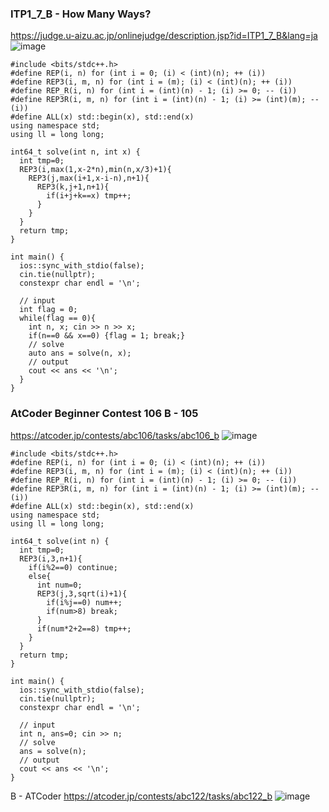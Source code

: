 ### ITP1_7_B - How Many Ways?
https://judge.u-aizu.ac.jp/onlinejudge/description.jsp?id=ITP1_7_B&lang=ja
![image](https://user-images.githubusercontent.com/46245101/110252448-d3e32e80-7fc8-11eb-9985-cff987901a58.png)

```
#include <bits/stdc++.h>
#define REP(i, n) for (int i = 0; (i) < (int)(n); ++ (i))
#define REP3(i, m, n) for (int i = (m); (i) < (int)(n); ++ (i))
#define REP_R(i, n) for (int i = (int)(n) - 1; (i) >= 0; -- (i))
#define REP3R(i, m, n) for (int i = (int)(n) - 1; (i) >= (int)(m); -- (i))
#define ALL(x) std::begin(x), std::end(x)
using namespace std;
using ll = long long;

int64_t solve(int n, int x) {
  int tmp=0;
  REP3(i,max(1,x-2*n),min(n,x/3)+1){
    REP3(j,max(i+1,x-i-n),n+1){
      REP3(k,j+1,n+1){
        if(i+j+k==x) tmp++;
      }
    }
  }
  return tmp;
}

int main() {
  ios::sync_with_stdio(false);
  cin.tie(nullptr);
  constexpr char endl = '\n';

  // input
  int flag = 0;
  while(flag == 0){
    int n, x; cin >> n >> x;
    if(n==0 && x==0) {flag = 1; break;}
    // solve
    auto ans = solve(n, x);
    // output
    cout << ans << '\n';
  }
}

```
### AtCoder Beginner Contest 106 B - 105
https://atcoder.jp/contests/abc106/tasks/abc106_b
![image](https://user-images.githubusercontent.com/46245101/110253255-a8624300-7fcc-11eb-8fd6-ecd57109c9d4.png)

```
#include <bits/stdc++.h>
#define REP(i, n) for (int i = 0; (i) < (int)(n); ++ (i))
#define REP3(i, m, n) for (int i = (m); (i) < (int)(n); ++ (i))
#define REP_R(i, n) for (int i = (int)(n) - 1; (i) >= 0; -- (i))
#define REP3R(i, m, n) for (int i = (int)(n) - 1; (i) >= (int)(m); -- (i))
#define ALL(x) std::begin(x), std::end(x)
using namespace std;
using ll = long long;

int64_t solve(int n) {
  int tmp=0;
  REP3(i,3,n+1){
    if(i%2==0) continue;
    else{
      int num=0;
      REP3(j,3,sqrt(i)+1){
        if(i%j==0) num++;
        if(num>8) break;
      }
      if(num*2+2==8) tmp++;
    }
  }
  return tmp;
}

int main() {
  ios::sync_with_stdio(false);
  cin.tie(nullptr);
  constexpr char endl = '\n';

  // input
  int n, ans=0; cin >> n;
  // solve
  ans = solve(n);
  // output
  cout << ans << '\n';
}
```



B - ATCoder
https://atcoder.jp/contests/abc122/tasks/abc122_b
![image](https://user-images.githubusercontent.com/46245101/110253271-c0d25d80-7fcc-11eb-8283-2b8cbcc2d97e.png)

```

```






